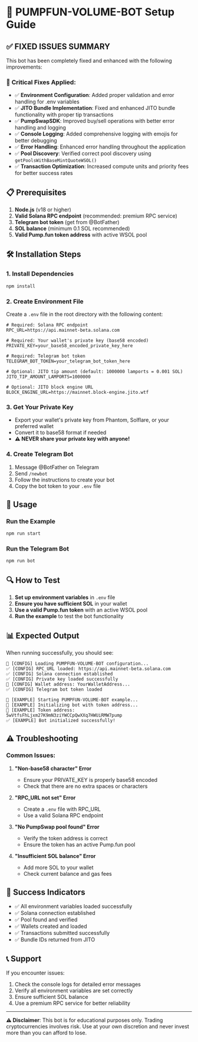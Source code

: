# 🚀 PUMPFUN-VOLUME-BOT Setup Guide

## ✅ **FIXED ISSUES SUMMARY**

This bot has been completely fixed and enhanced with the following improvements:

### 🔧 **Critical Fixes Applied:**
- ✅ **Environment Configuration**: Added proper validation and error handling for .env variables
- ✅ **JITO Bundle Implementation**: Fixed and enhanced JITO bundle functionality with proper tip transactions
- ✅ **PumpSwapSDK**: Improved buy/sell operations with better error handling and logging
- ✅ **Console Logging**: Added comprehensive logging with emojis for better debugging
- ✅ **Error Handling**: Enhanced error handling throughout the application
- ✅ **Pool Discovery**: Verified correct pool discovery using `getPoolsWithBaseMintQuoteWSOL()`
- ✅ **Transaction Optimization**: Increased compute units and priority fees for better success rates

## 📋 **Prerequisites**

1. **Node.js** (v18 or higher)
2. **Valid Solana RPC endpoint** (recommended: premium RPC service)
3. **Telegram bot token** (get from @BotFather)
4. **SOL balance** (minimum 0.1 SOL recommended)
5. **Valid Pump.fun token address** with active WSOL pool

## 🛠 **Installation Steps**

### 1. Install Dependencies
```bash
npm install
```

### 2. Create Environment File
Create a `.env` file in the root directory with the following content:

```env
# Required: Solana RPC endpoint
RPC_URL=https://api.mainnet-beta.solana.com

# Required: Your wallet's private key (base58 encoded)
PRIVATE_KEY=your_base58_encoded_private_key_here

# Required: Telegram bot token
TELEGRAM_BOT_TOKEN=your_telegram_bot_token_here

# Optional: JITO tip amount (default: 1000000 lamports = 0.001 SOL)
JITO_TIP_AMOUNT_LAMPORTS=1000000

# Optional: JITO block engine URL
BLOCK_ENGINE_URL=https://mainnet.block-engine.jito.wtf
```

### 3. Get Your Private Key
- Export your wallet's private key from Phantom, Solflare, or your preferred wallet
- Convert it to base58 format if needed
- **⚠️ NEVER share your private key with anyone!**

### 4. Create Telegram Bot
1. Message @BotFather on Telegram
2. Send `/newbot`
3. Follow the instructions to create your bot
4. Copy the bot token to your `.env` file

## 🎯 **Usage**

### Run the Example
```bash
npm run start
```

### Run the Telegram Bot
```bash
npm run bot
```

## 🔍 **How to Test**

1. **Set up environment variables** in `.env` file
2. **Ensure you have sufficient SOL** in your wallet
3. **Use a valid Pump.fun token** with an active WSOL pool
4. **Run the example** to test the bot functionality

## 📊 **Expected Output**

When running successfully, you should see:
```
🚀 [CONFIG] Loading PUMPFUN-VOLUME-BOT configuration...
✅ [CONFIG] RPC_URL loaded: https://api.mainnet-beta.solana.com
✅ [CONFIG] Solana connection established
✅ [CONFIG] Private key loaded successfully
📍 [CONFIG] Wallet address: YourWalletAddress...
✅ [CONFIG] Telegram bot token loaded

🚀 [EXAMPLE] Starting PUMPFUN-VOLUME-BOT example...
🎯 [EXAMPLE] Initializing bot with token address...
📍 [EXAMPLE] Token address: 5wVtfsFhLjxm27K9mN3ziYWCCpQwXXq7HWUiRMW7pump
✅ [EXAMPLE] Bot initialized successfully!
```

## ⚠️ **Troubleshooting**

### Common Issues:

1. **"Non-base58 character" Error**
   - Ensure your PRIVATE_KEY is properly base58 encoded
   - Check that there are no extra spaces or characters

2. **"RPC_URL not set" Error**
   - Create a `.env` file with RPC_URL
   - Use a valid Solana RPC endpoint

3. **"No PumpSwap pool found" Error**
   - Verify the token address is correct
   - Ensure the token has an active Pump.fun pool

4. **"Insufficient SOL balance" Error**
   - Add more SOL to your wallet
   - Check current balance and gas fees

## 🎉 **Success Indicators**

- ✅ All environment variables loaded successfully
- ✅ Solana connection established
- ✅ Pool found and verified
- ✅ Wallets created and loaded
- ✅ Transactions submitted successfully
- ✅ Bundle IDs returned from JITO

## 📞 **Support**

If you encounter issues:
1. Check the console logs for detailed error messages
2. Verify all environment variables are set correctly
3. Ensure sufficient SOL balance
4. Use a premium RPC service for better reliability

---

**⚠️ Disclaimer**: This bot is for educational purposes only. Trading cryptocurrencies involves risk. Use at your own discretion and never invest more than you can afford to lose.
